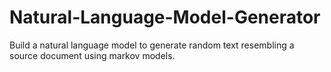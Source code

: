 # Natural-Language-Model-Generator
Build a natural language model to generate random text resembling a source document using markov models.
